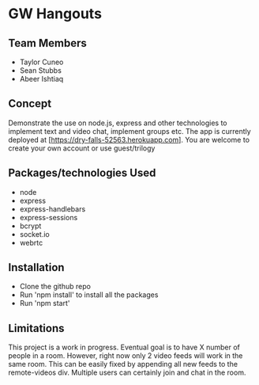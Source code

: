 # GW Hangouts

## Team Members
* Taylor Cuneo
* Sean Stubbs
* Abeer Ishtiaq

## Concept
Demonstrate the use on node.js, express and other technologies to implement text and video chat, implement groups etc. The app is currently deployed at [https://dry-falls-52563.herokuapp.com]. You are welcome to create your own account or use guest/trilogy

## Packages/technologies Used
- node
- express
- express-handlebars
- express-sessions
- bcrypt
- socket.io
- webrtc

## Installation
- Clone the github repo
- Run 'npm install' to install all the packages
- Run 'npm start' 

## Limitations
This project is a work in progress.
Eventual goal is to have X number of people in a room. However, right now only 2 video feeds will work in the same room. This can be easily fixed by appending all new feeds to the remote-videos div. Multiple users can certainly join and chat in the room. 
